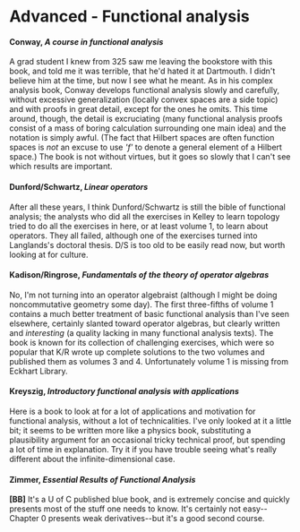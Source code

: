 # Advanced - Functional analysis

#### Conway, *A course in functional analysis*

A grad student I knew from 325 saw me leaving the bookstore with this book, and told me it was
terrible, that he'd hated it at Dartmouth.  I didn't believe him at the time, but now I see
what he meant.  As in his complex analysis book, Conway develops functional analysis slowly and
carefully, without excessive generalization (locally convex spaces are a side topic) and with
proofs in great detail, except for the ones he omits.  This time around, though, the detail is
excruciating (many functional analysis proofs consist of a mass of boring calculation
surrounding one main idea) and the notation is simply awful.  (The fact that Hilbert spaces are
often function spaces is *not* an excuse to use *'f'* to denote a general element of a Hilbert
space.)  The book is not without virtues, but it goes so slowly that I can't see which results
are important.

#### Dunford/Schwartz, *Linear operators*

After all these years, I think Dunford/Schwartz is still the bible of functional analysis; the
analysts who did all the exercises in Kelley to learn topology tried to do all the exercises in
here, or at least volume 1, to learn about operators.  They all failed, although one of the
exercises turned into Langlands's doctoral thesis.  D/S is too old to be easily read now, but
worth looking at for culture.

#### Kadison/Ringrose, *Fundamentals of the theory of operator algebras*

No, I'm not turning into an operator algebraist (although I might be doing noncommutative
geometry some day).  The first three-fifths of volume 1 contains a much better treatment of
basic functional analysis than I've seen elsewhere, certainly slanted toward operator algebras,
but clearly written and *interesting* (a quality lacking in many functional analysis texts).
The book is known for its collection of challenging exercises, which were so popular that K/R
wrote up complete solutions to the two volumes and published them as volumes 3 and 4.
Unfortunately volume 1 is missing from Eckhart Library.

#### Kreyszig, *Introductory functional analysis with applications*

Here is a book to look at for a lot of applications and motivation for functional analysis,
without a lot of technicalities.  I've only looked at it a little bit; it seems to be written
more like a physics book, substituting a plausibility argument for an occasional tricky
technical proof, but spending a lot of time in explanation.  Try it if you have trouble seeing
what's really different about the infinite-dimensional case.

#### Zimmer, *Essential Results of Functional Analysis*

**[BB]** It's a U of C published blue book, and is extremely concise and quickly presents most
of the stuff one needs to know.  It's certainly not easy--Chapter 0 presents weak
derivatives--but it's a good second course.
